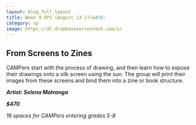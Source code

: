 ```yaml
---
layout: blog_full_layout
title: Week 9 XP1 (August 13-17)&#58; 
category: xp
image: https://dl.dropboxusercontent.com/s/
---
```


## From Screens to Zines

CAMPers start with the process of drawing, and then  learn how to expose their drawings onto a silk screen using the sun. The group will print their images from these screens and bind them into a zine or book structure. 

**_Artist: Selena Matranga_**


**_$470_**

*16 spaces for CAMPers entering grades 5-8*

